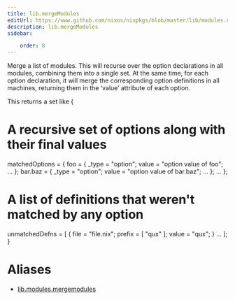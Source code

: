 ```yaml
---
title: lib.mergeModules
editUrl: https://www.github.com/nixos/nixpkgs/blob/master/lib/modules.nix#L543C18
description: lib.mergeModules
sidebar:

    order: 8
---
```


Merge a list of modules.  This will recurse over the option
declarations in all modules, combining them into a single set.
At the same time, for each option declaration, it will merge the
corresponding option definitions in all machines, returning them
in the ‘value’ attribute of each option.

This returns a set like
{
# A recursive set of options along with their final values
matchedOptions = {
foo = { _type = "option"; value = "option value of foo"; ... };
bar.baz = { _type = "option"; value = "option value of bar.baz"; ... };
...
};
# A list of definitions that weren't matched by any option
unmatchedDefns = [
{ file = "file.nix"; prefix = [ "qux" ]; value = "qux"; }
...
];
}


# Aliases

- [lib.modules.mergemodules](/nix-doc-comments/reference/lib/modules/lib-modules-mergemodules)


